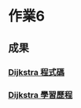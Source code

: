 # 作業6
## 成果
### [Dijkstra 程式碼](https://github.com/shunlinnn/shunlinnn/blob/master/HW6/Dijkstra_06170137.py)
### [Dijkstra 學習歷程](https://github.com/shunlinnn/shunlinnn/blob/master/HW6/%E6%B5%81%E7%A8%8B%E5%9C%96%E8%88%87%E5%AD%B8%E7%BF%92%E6%AD%B7%E7%A8%8B%E8%88%87Dijkstra%E3%80%81Kruskal%E5%8E%9F%E7%90%86%E8%AA%AA%E6%98%8E.md)
